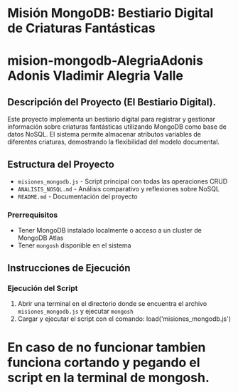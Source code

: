 
# Misión MongoDB: Bestiario Digital de Criaturas Fantásticas

# mision-mongodb-AlegriaAdonis Adonis Vladimir Alegria Valle

## Descripción del Proyecto (El Bestiario Digital).
Este proyecto implementa un bestiario digital para registrar y gestionar información sobre criaturas fantásticas utilizando MongoDB como base de datos NoSQL. El sistema permite almacenar atributos variables de diferentes criaturas, demostrando la flexibilidad del modelo documental.

## Estructura del Proyecto
- `misiones_mongodb.js` - Script principal con todas las operaciones CRUD
- `ANALISIS_NOSQL.md` - Análisis comparativo y reflexiones sobre NoSQL
- `README.md` - Documentación del proyecto

### Prerrequisitos
- Tener MongoDB instalado localmente o acceso a un cluster de MongoDB Atlas
- Tener `mongosh` disponible en el sistema

## Instrucciones de Ejecución

### Ejecución del Script
1. Abrir una terminal en el directorio donde se encuentra el archivo `misiones_mongodb.js` y ejecutar `mongosh`
2. Cargar y ejecutar el script con el comando: load('misiones_mongodb.js')

# En caso de no funcionar tambien funciona cortando y pegando el script en la terminal de mongosh.